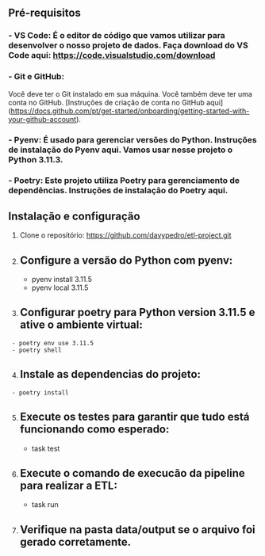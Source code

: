 ## Pré-requisitos

### - VS Code: É o editor de código que vamos utilizar para desenvolver o nosso projeto de dados. Faça download do VS Code aqui: https://code.visualstudio.com/download

### - Git e GitHub:

Você deve ter o Git instalado em sua máquina.
Você também deve ter uma conta no GitHub. [Instruções de criação de conta no GitHub aqui] (https://docs.github.com/pt/get-started/onboarding/getting-started-with-your-github-account).

### - Pyenv: É usado para gerenciar versões do Python. Instruções de instalação do Pyenv aqui. Vamos usar nesse projeto o Python 3.11.3.

### - Poetry: Este projeto utiliza Poetry para gerenciamento de dependências. Instruções de instalação do Poetry aqui.

## Instalação e configuração

  1. Clone o repositório:
     https://github.com/davypedro/etl-project.git

  2. ## Configure a versão do Python com pyenv:
     - pyenv install 3.11.5
     - pyenv local 3.11.5
    
   3. ## Configurar poetry para Python version 3.11.5 e ative o ambiente virtual:
     - poetry env use 3.11.5
     - poetry shell

   4. ## Instale as dependencias do projeto:
     - poetry install

   5. ## Execute os testes para garantir que tudo está funcionando como esperado:
      - task test

   6. ## Execute o comando de execucão da pipeline para realizar a ETL:
      - task run
     
   7. ## Verifique na pasta data/output se o arquivo foi gerado corretamente.
      
      
  
